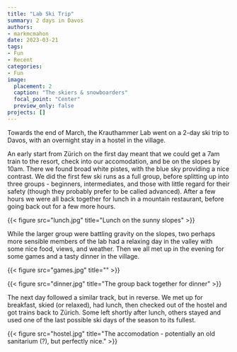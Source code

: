 ```yaml
---
title: "Lab Ski Trip"
summary: 2 days in Davos 
authors: 
- markmcmahon
date: 2023-03-21
tags: 
- Fun
- Recent
categories:
- Fun
image:
  placement: 2
  caption: "The skiers & snowboarders"
  focal_point: "Center"
  preview_only: false
projects: []
---
```


Towards the end of March, the Krauthammer Lab went on a 2-day ski trip to Davos, with an overnight stay in a hostel in the village. 

An early start from Zürich on the first day meant that we could get a 7am train to the resort, check into our accomodation, and be on the slopes by 10am. There we found broad white pistes, with the blue sky providing a nice contrast. We did the first few ski runs as a full group, before splitting up into three groups - beginners, intermediates, and those with little regard for their safety (though they probably prefer to be called advanced). After a few hours we were all back together for lunch in a mountain restaurant, before going back out for a few more hours. 

{{< figure src="lunch.jpg" title="Lunch on the sunny slopes" >}}


While the larger group were battling gravity on the slopes, two perhaps more sensible members of the lab had a relaxing day in the valley with some nice food, views, and weather. Then we all met up in the evening for some games and a tasty dinner in the village.

{{< figure src="games.jpg" title="" >}}

{{< figure src="dinner.jpg" title="The group back together for dinner" >}}


The next day followed a similar track, but in reverse. We met up for breakfast, skied (or relaxed), had lunch, then checked out of the hostel and got trains back to Zürich. Some left shortly after lunch, others stayed and used one of the last possible ski days of the season to its fullest.  



{{< figure src="hostel.jpg" title="The accomodation - potentially an old sanitarium (?), but perfectly nice." >}}



